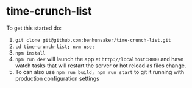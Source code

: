 # time-crunch-list

To get this started do:
1. `git clone git@github.com:benhunsaker/time-crunch-list.git`
2. `cd time-crunch-list; nvm use;`
3. `npm install`
4. `npm run dev` will launch the app at `http://localhost:8000` and have watch tasks that will restart the server or hot reload as files change.
5. To can also use `npm run build; npm run start` to git it running with production configuration settings
